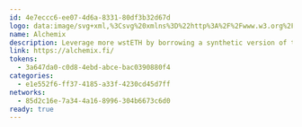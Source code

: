```yaml
---
id: 4e7eccc6-ee07-4d6a-8331-80df3b32d67d
logo: data:image/svg+xml,%3Csvg%20xmlns%3D%22http%3A%2F%2Fwww.w3.org%2F2000%2Fsvg%22%20width%3D%2248%22%20height%3D%2248%22%20fill%3D%22none%22%3E%3Cpath%20fill%3D%22%230D0E12%22%20d%3D%22M24%2048c13.255%200%2024-10.745%2024-24S37.255%200%2024%200%200%2010.745%200%2024s10.745%2024%2024%2024Z%22%2F%3E%3Cpath%20stroke%3D%22%23F5C09A%22%20stroke-linecap%3D%22round%22%20stroke-linejoin%3D%22round%22%20stroke-miterlimit%3D%2210%22%20stroke-width%3D%22.771%22%20d%3D%22M24%2041c9.389%200%2017-7.611%2017-17S33.389%207%2024%207%207%2014.611%207%2024s7.611%2017%2017%2017Zm0-12.087V41m0-34v3.576%22%2F%3E%3Cpath%20stroke%3D%22%23F5C09A%22%20stroke-linecap%3D%22round%22%20stroke-linejoin%3D%22round%22%20stroke-miterlimit%3D%2210%22%20stroke-width%3D%22.771%22%20d%3D%22M24%2028.913%2012.415%2019.75%2024%2010.576l11.585%209.174-5.176%204.09m3.393%205.884%201.783-1.417V19.75m-23.17%200v8.557L24%2037.481l5.233-4.136%22%2F%3E%3Cpath%20stroke%3D%22%23F5C09A%22%20stroke-linecap%3D%22round%22%20stroke-linejoin%3D%22round%22%20stroke-miterlimit%3D%2210%22%20stroke-width%3D%22.771%22%20d%3D%22m14.449%2029.918-1.977%203.427h6.307m5.221%200h11.528L24%2013.375l-6.02%2010.442%22%2F%3E%3C%2Fsvg%3E
name: Alchemix
description: Leverage more wstETH by borrowing a synthetic version of the collateral.
link: https://alchemix.fi/
tokens:
  - 3a647da0-c0d8-4ebd-abce-bac0390880f4
categories:
  - e1e552f6-ff37-4185-a33f-4230cd45d7ff
networks:
  - 85d2c16e-7a34-4a16-8996-304b6673c6d0
ready: true
---
```

